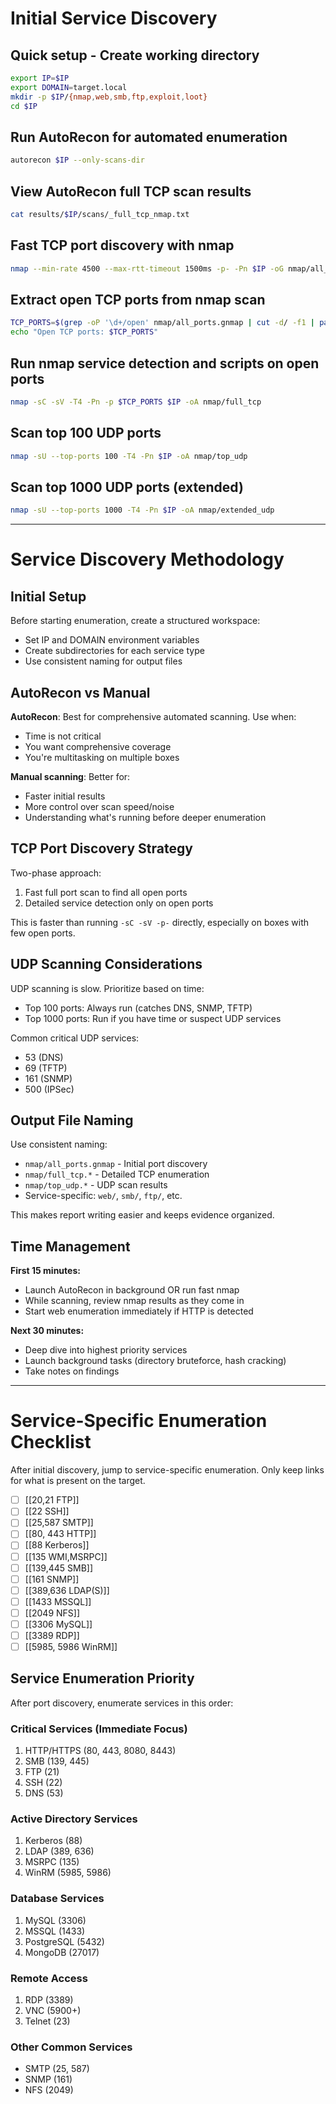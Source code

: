# Initial Service Discovery

## Quick setup - Create working directory
```bash
export IP=$IP
export DOMAIN=target.local
mkdir -p $IP/{nmap,web,smb,ftp,exploit,loot}
cd $IP
```

## Run AutoRecon for automated enumeration
```bash
autorecon $IP --only-scans-dir
```

## View AutoRecon full TCP scan results
```bash
cat results/$IP/scans/_full_tcp_nmap.txt
```

## Fast TCP port discovery with nmap
```bash
nmap --min-rate 4500 --max-rtt-timeout 1500ms -p- -Pn $IP -oG nmap/all_ports.gnmap
```

## Extract open TCP ports from nmap scan
```bash
TCP_PORTS=$(grep -oP '\d+/open' nmap/all_ports.gnmap | cut -d/ -f1 | paste -sd, -)
echo "Open TCP ports: $TCP_PORTS"
```

## Run nmap service detection and scripts on open ports
```bash
nmap -sC -sV -T4 -Pn -p $TCP_PORTS $IP -oA nmap/full_tcp
```

## Scan top 100 UDP ports
```bash
nmap -sU --top-ports 100 -T4 -Pn $IP -oA nmap/top_udp
```

## Scan top 1000 UDP ports (extended)
```bash
nmap -sU --top-ports 1000 -T4 -Pn $IP -oA nmap/extended_udp
```

---

# Service Discovery Methodology

## Initial Setup

Before starting enumeration, create a structured workspace:
- Set IP and DOMAIN environment variables
- Create subdirectories for each service type
- Use consistent naming for output files

## AutoRecon vs Manual

**AutoRecon**: Best for comprehensive automated scanning. Use when:
- Time is not critical
- You want comprehensive coverage
- You're multitasking on multiple boxes

**Manual scanning**: Better for:
- Faster initial results
- More control over scan speed/noise
- Understanding what's running before deeper enumeration

## TCP Port Discovery Strategy

Two-phase approach:
1. Fast full port scan to find all open ports
2. Detailed service detection only on open ports

This is faster than running `-sC -sV -p-` directly, especially on boxes with few open ports.

## UDP Scanning Considerations

UDP scanning is slow. Prioritize based on time:
- Top 100 ports: Always run (catches DNS, SNMP, TFTP)
- Top 1000 ports: Run if you have time or suspect UDP services

Common critical UDP services:
- 53 (DNS)
- 69 (TFTP)
- 161 (SNMP)
- 500 (IPSec)

## Output File Naming

Use consistent naming:
- `nmap/all_ports.gnmap` - Initial port discovery
- `nmap/full_tcp.*` - Detailed TCP enumeration
- `nmap/top_udp.*` - UDP scan results
- Service-specific: `web/`, `smb/`, `ftp/`, etc.

This makes report writing easier and keeps evidence organized.

## Time Management

**First 15 minutes:**
- Launch AutoRecon in background OR run fast nmap
- While scanning, review nmap results as they come in
- Start web enumeration immediately if HTTP is detected

**Next 30 minutes:**
- Deep dive into highest priority services
- Launch background tasks (directory bruteforce, hash cracking)
- Take notes on findings

---

# Service-Specific Enumeration Checklist 

After initial discovery, jump to service-specific enumeration. Only keep links for what is present on the target.

- [ ] [[20,21 FTP]]
- [ ] [[22 SSH]]
- [ ] [[25,587 SMTP]]
- [ ] [[80, 443 HTTP]]
- [ ] [[88 Kerberos]]
- [ ] [[135 WMI,MSRPC]]
- [ ] [[139,445 SMB]]
- [ ] [[161 SNMP]]
- [ ] [[389,636 LDAP(S)]]
- [ ] [[1433 MSSQL]]
- [ ] [[2049 NFS]]
- [ ] [[3306 MySQL]]
- [ ] [[3389 RDP]]
- [ ] [[5985, 5986 WinRM]]

## Service Enumeration Priority

After port discovery, enumerate services in this order:
### Critical Services (Immediate Focus)
1. HTTP/HTTPS (80, 443, 8080, 8443)
2. SMB (139, 445)
3. FTP (21)
4. SSH (22)
5. DNS (53)

### Active Directory Services
1. Kerberos (88)
2. LDAP (389, 636)
3. MSRPC (135)
4. WinRM (5985, 5986)

### Database Services
1. MySQL (3306)
2. MSSQL (1433)
3. PostgreSQL (5432)
4. MongoDB (27017)

### Remote Access
1. RDP (3389)
2. VNC (5900+)
3. Telnet (23)

### Other Common Services
- SMTP (25, 587)
- SNMP (161)
- NFS (2049)
